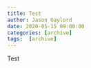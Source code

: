 ```yaml
---
title: Test
author: Jason Gaylord
date: 2020-05-15 09:00:00
categories: [archive]
tags:  [archive]
---
```


Test